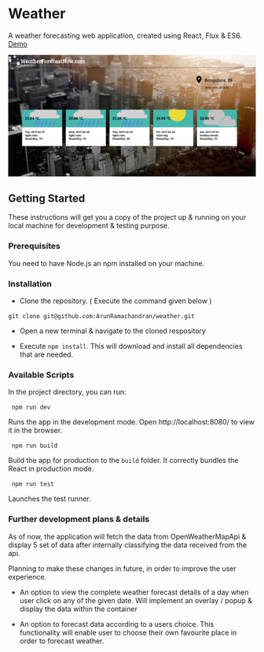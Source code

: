 # Weather

A weather forecasting web application, created using React, Flux & ES6. [Demo](http://weatherforecastnow.com/)

![alt text](https://github.com/ArunRamachandran/weather/blob/master/app/images/Screenshot.png)

## Getting Started

These instructions will get you a copy of the project up & running on your local machine for development & testing purpose. 

### Prerequisites

You need to have Node.js an npm installed on your machine.

### Installation

* Clone the repository. ( Execute the command given below )

```
git clone git@github.com:ArunRamachandran/weather.git
```
* Open a new terminal & navigate to the cloned respository

* Execute ```npm install```. This will download and install all dependencies that are needed.

### Available Scripts

In the project directory, you can run: 

```
 npm run dev
```
Runs the app in the development mode.
Open http://localhost:8080/ to view it in the browser.

```
 npm run build 
```
Build the app for production to the `build` folder.
It correctly bundles the React in production mode.

```
 npm run test 
```
Launches the test runner.

### Further development plans & details

As of now, the application will fetch the data from OpenWeatherMapApi & display 5 set of data after internally classifying the data received from the api.

Planning to make these changes in future, in order to improve the user experience.

* An option to view the complete weather forecast details of a day when user click on any of the given date. Will implement an overlay / popup & display the data within the container

* An option to forecast data according to a users choice. This functionality will enable user to choose their own favourite place in order to forecast weather.

